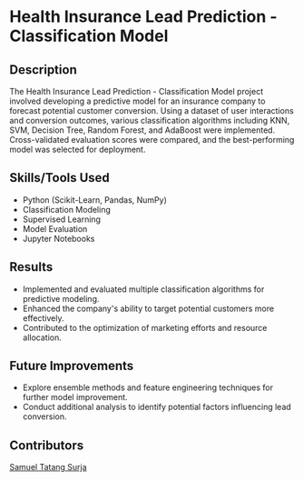 # Health Insurance Lead Prediction - Classification Model

## Description
The Health Insurance Lead Prediction - Classification Model project involved developing a predictive model for an insurance company to forecast potential customer conversion. Using a dataset of user interactions and conversion outcomes, various classification algorithms including KNN, SVM, Decision Tree, Random Forest, and AdaBoost were implemented. Cross-validated evaluation scores were compared, and the best-performing model was selected for deployment.

## Skills/Tools Used
- Python (Scikit-Learn, Pandas, NumPy)
- Classification Modeling
- Supervised Learning
- Model Evaluation
- Jupyter Notebooks

## Results
- Implemented and evaluated multiple classification algorithms for predictive modeling.
- Enhanced the company's ability to target potential customers more effectively.
- Contributed to the optimization of marketing efforts and resource allocation.

## Future Improvements
- Explore ensemble methods and feature engineering techniques for further model improvement.
- Conduct additional analysis to identify potential factors influencing lead conversion.

## Contributors
[Samuel Tatang Surja](https://www.linkedin.com/in/samuel-tatang-surja-000529294/)
